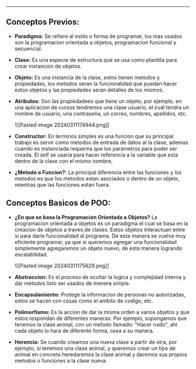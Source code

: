 
---
## Conceptos Previos:

- **Paradigma:**
	 Se refiere al estilo o forma de programar, los mas usados son la programacion orientada a objetos, programacion funcional y secuencial.
	 
- **Clase:**
	 Es una especie de estructura que se usa como plantilla para crear instancion de objetos.
	 
- **Objeto:**
	 Es una instancia de la clase, estos tienen metodos y propiedades, los metodos seran la funcionalidad que puedan hacer estos objetos y las propiedades seran detalles de los mismos. 

- **Atributos:**
	 Son las propiedadees que tiene un objeto, por ejemplo, en una aplicacion de cursos tendremos una clase usuario, el cual tendra un nombre de usuario, una contraseña, un correo, nombres, apellidos, etc.
	 
	 ![[Pasted image 20240311174944.png]]
	 
- **Constructor:**
	 En terminos simples es una funcion que su principal trabajo es servir como metodos de entrada de datos al la clase, ademas cuando es instanciada requerira que los parametros para poder ser creada. El self se usaria para hacer referencia a la variable que esta dentro de la clase con el mismo nombre,
	 
- **¿Metodo o Funcion?:**
	 La principal diferencia entre las funciones y los metodos es que los metodos estan asociados o dentro de un objeto, mientras que las funciones estan fuera.


## Conceptos Basicos de POO:

- **¿En que se basa la Programacion Orientada a Objetos?**
	 La programacion orientada a objetos es un paradigma el cual se basa en la creacion de objetos a traves de clases. Estos objetos interactuan entre si para darle funcionalidad al programa. De esta manera se vuelve muy eficiente programar, ya que si queremos agregar una funcionalidad simplemente agregaremos un objeto nuevo, de esta manera logrando escalabilidad. 
	 
	 ![[Pasted image 20240311175629.png]]

- **Abstraccion:**
	Es el proceso de ocultar la logica y complejidad interna y dar metodos listo ser usados de menera simple. 
	 
	  
- **Encapsulamiento:**
	 Protege la informacion de personas no autorizadas, estos se hacen con cosas como el ambito de codigo, etc.
	 
- **Polimorfismo:**
	 Es la accion de dar la misma orden a varios objetos y que estos respondan de diferentes maneras. Por ejemplo, supongamos que tenemos la clase animal, con un metodo llamado: "Hacer ruido", ahi cada objeto lo hara de diferente forma, osea a su manera.
	 
- **Herencia:**
	Se cuando creamos una nueva clase a partir de otra, por ejemplo, si tenemos una clase animal, y queremos crear un tipo de animal en concreto heredaremos la clase animal y daremos sus propios metodos o funciones a la clase nueva.














